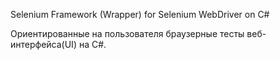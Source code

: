 Selenium Framework (Wrapper) for Selenium WebDriver on C#

Ориентированные на пользователя браузерные тесты веб-интерфейса(UI) на C#.

